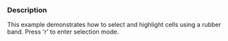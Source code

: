 ### Description

This example demonstrates how to select and highlight cells using a rubber band. Press 'r' to enter selection mode.
